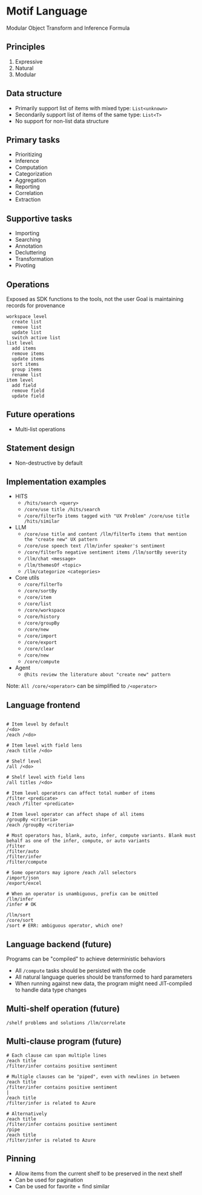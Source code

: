 # Motif Language

Modular Object Transform and Inference Formula

## Principles

1. Expressive
2. Natural
3. Modular

## Data structure

- Primarily support list of items with mixed type: `List<unknown>`
- Secondarily support list of items of the same type: `List<T>`
- No support for non-list data structure

## Primary tasks

- Prioritizing
- Inference
- Computation
- Categorization
- Aggregation
- Reporting
- Correlation
- Extraction

## Supportive tasks

- Importing
- Searching
- Annotation
- Decluttering
- Transformation
- Pivoting

## Operations

Exposed as SDK functions to the tools, not the user
Goal is maintaining records for provenance

```
workspace level
  create list
  remove list
  update list
  switch active list
list level
  add items
  remove items
  update items
  sort items
  group items
  rename list
item level
  add field
  remove field
  update field
```

## Future operations

- Multi-list operations

## Statement design

- Non-destructive by default

## Implementation examples

- HITS
  - `/hits/search <query>`
  - `/core/use title /hits/search`
  - `/core/filterTo items tagged with "UX Problem" /core/use title /hits/similar`
- LLM
  - `/core/use title and content /llm/filterTo items that mention the "create new" UX pattern`
  - `/core/use speech text /llm/infer speaker's sentiment`
  - `/core/filterTo negative sentiment items /llm/sortBy severity`
  - `/llm/chat <message>`
  - `/llm/themesOf <topic>`
  - `/llm/categorize <categories>`
- Core utils
  - `/core/filterTo`
  - `/core/sortBy`
  - `/core/item`
  - `/core/list`
  - `/core/workspace`
  - `/core/history`
  - `/core/groupBy`
  - `/core/new`
  - `/core/import`
  - `/core/export`
  - `/core/clear`
  - `/core/new`
  - `/core/compute`
- Agent
  - `@hits review the literature about "create new" pattern`

Note: `All /core/<operator>` can be simplified to `/<operator>`

## Language frontend

```

# Item level by default
/<do>
/each /<do>

# Item level with field lens
/each title /<do>

# Shelf level
/all /<do>

# Shelf level with field lens
/all titles /<do>

# Item level operators can affect total number of items
/filter <predicate>
/each /filter <predicate>

# Item level operator can affect shape of all items
/groupBy <criteria>
/each /groupBy <criteria>

# Most operators has, blank, auto, infer, compute variants. Blank must behalf as one of the infer, compute, or auto variants
/filter
/filter/auto
/filter/infer
/filter/compute

# Some operators may ignore /each /all selectors
/import/json
/export/excel

# When an operator is unambiguous, prefix can be omitted
/llm/infer
/infer # OK

/llm/sort
/core/sort
/sort # ERR: ambiguous operator, which one?

```

## Language backend (future)

Programs can be "compiled" to achieve deterministic behaviors

- All `/compute` tasks should be persisted with the code
- All natural language queries should be transformed to hard parameters
- When running against new data, the program might need JIT-compiled to handle data type changes

## Multi-shelf operation (future)

```
/shelf problems and solutions /llm/correlate
```

## Multi-clause program (future)

```
# Each clause can span multiple lines
/each title
/filter/infer contains positive sentiment

# Multiple clauses can be "piped", even with newlines in between
/each title
/filter/infer contains positive sentiment
|
/each title
/filter/infer is related to Azure

# Alternatively
/each title
/filter/infer contains positive sentiment
/pipe
/each title
/filter/infer is related to Azure
```

## Pinning

- Allow items from the current shelf to be preserved in the next shelf
- Can be used for pagination
- Can be used for favorite + find similar
